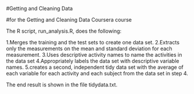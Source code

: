 #Getting and Cleaning Data

#for the Getting and Cleaning Data Coursera course

The R script, run_analysis.R, does the following:

1.Merges the training and the test sets to create one data set.
2.Extracts only the measurements on the mean and standard deviation for each measurement.
3.Uses descriptive activity names to name the activities in the data set
4.Appropriately labels the data set with descriptive variable names.
5.creates a second, independent tidy data set with the average of each variable for each activity and each subject from the data set in step 4. 

The end result is shown in the file tidydata.txt.